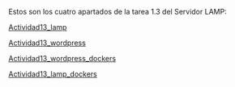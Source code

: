 Estos son los cuatro apartados de la tarea 1.3 del Servidor LAMP:

[Actividad13_lamp](Actividad_1.3/Actividad13_lamp/readme.md)

[Actividad13_wordpress](Actividad_1.3/Actividad13_wordpress/readme.md)

[Actividad13_wordpress_dockers](Actividad_1.3/Actividad13_wordpress_dockers/readme.md)

[Actividad13_lamp_dockers](Actividad_1.3/Actividad13_lamp_dockers/readme.md)

